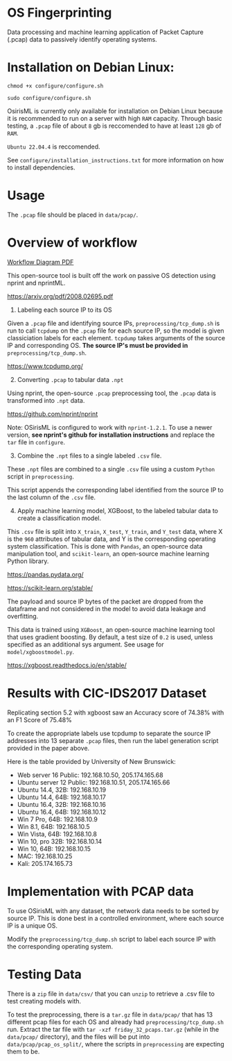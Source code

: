 # OS Fingerprinting

Data processing and machine learning application of Packet Capture (.pcap) data to passively identify operating systems.

# Installation on Debian Linux:

`chmod +x configure/configure.sh`

`sudo configure/configure.sh`

OsirisML is currently only available for installation on Debian Linux because it is recommended to run on a server with high `RAM` capacity. Through basic testing, a `.pcap` file of about `8` gb is reccomended to have at least `128` gb of `RAM`.

`Ubuntu 22.04.4` is reccomended.

See `configure/installation_instructions.txt` for more information on how to install dependencies.

# Usage

The `.pcap` file should be placed in `data/pcap/`.

# Overview of workflow

[Workflow Diagram PDF](OSirisML.pdf)

This open-source tool is built off the work on passive OS detection using nprint and nprintML.

https://arxiv.org/pdf/2008.02695.pdf

1. Labeling each source IP to its OS

Given a `.pcap` file and identifying source IPs, `preprocessing/tcp_dump.sh` is run to call `tcpdump` on the `.pcap` file for each source IP, so the model is given classiciation labels for each element. `tcpdump` takes arguments of the source IP and corresponding OS. **The source IP's must be provided in**  `preprocessing/tcp_dump.sh`.

https://www.tcpdump.org/

2. Converting `.pcap` to tabular data `.npt`

Using nprint, the open-source `.pcap` preprocessing tool, the `.pcap` data is transformed into `.npt` data.

https://github.com/nprint/nprint

Note: OSirisML is configured to work with `nprint-1.2.1`. To use a newer version, **see nprint's github for installation instructions** and replace the `tar` file in `configure`.

3. Combine the `.npt` files to a single labeled `.csv` file.

These `.npt` files are combined to a single `.csv` file using a custom `Python` script in `preprocessing`.

This script appends the corresponding label identified from the source IP to the last column of the `.csv` file.

4. Apply machine learning model, XGBoost, to the labeled tabular data to create a classification model.

This `.csv` file is split into `X_train`, `X_test`, `Y_train`, and `Y_test` data, where X is the `960` attributes of tabular data, and Y is the corresponding operating system classification. This is done with `Pandas`, an open-source data manipulation tool, and `scikit-learn`, an open-source machine learning Python library.

https://pandas.pydata.org/

https://scikit-learn.org/stable/

The payload and source IP bytes of the packet are dropped from the dataframe and not considered in the model to avoid data leakage and overfitting.

This data is trained using `XGBoost`, an open-source machine learning tool that uses gradient boosting. By default, a test size of `0.2` is used, unless specified as an additional sys argument. See usage for `model/xgboostmodel.py`.

https://xgboost.readthedocs.io/en/stable/

# Results with CIC-IDS2017 Dataset

Replicating section 5.2 with xgboost saw an Accuracy score of 74.38% with an F1 Score of 75.48%

To create the appropriate labels use tcpdump to separate the source IP addresses into 13 separate `.pcap` files, then run the label generation script provided in the paper above.

Here is the table provided by University of New Brunswick:
- Web server 16 Public: 192.168.10.50, 205.174.165.68
- Ubuntu server 12 Public: 192.168.10.51, 205.174.165.66
- Ubuntu 14.4, 32B: 192.168.10.19
- Ubuntu 14.4, 64B: 192.168.10.17
- Ubuntu 16.4, 32B: 192.168.10.16
- Ubuntu 16.4, 64B: 192.168.10.12
- Win 7 Pro, 64B: 192.168.10.9
- Win 8.1, 64B: 192.168.10.5
- Win Vista, 64B: 192.168.10.8
- Win 10, pro 32B: 192.168.10.14
- Win 10, 64B: 192.168.10.15
- MAC: 192.168.10.25
- Kali: 205.174.165.73


# Implementation with PCAP data

To use OSirisML with any dataset, the network data needs to be sorted by source IP. This is done best in a controlled environment, where each source IP is a unique OS.

Modify the `preprocessing/tcp_dump.sh` script to label each source IP with the corresponding operating system.

# Testing Data

There is a `zip` file in `data/csv/` that you can `unzip` to retrieve a .csv file to test creating models with.

To test the preprocessing, there is a `tar.gz` file in `data/pcap/` that has 13 different pcap files for each OS and already had `preprocessing/tcp_dump.sh` run. Extract the tar file with `tar -xzf friday_32_pcaps.tar.gz` (while in the `data/pcap/` directory), and the files will be put into `data/pcap/pcap_os_split/`, where the scripts in `preprocessing` are expecting them to be.
